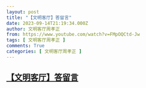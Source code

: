 ```yaml
---
layout: post
title: "【文明客厅】答留言"
date: 2023-09-14T21:19:34.000Z
author: 文明客厅周孝正
from: https://www.youtube.com/watch?v=FMpOQCtd-Jw
tags: [ 文明客厅周孝正 ]
comments: True
categories: [ 文明客厅周孝正 ]
---
```

<!--1694726374000-->
[【文明客厅】答留言](https://www.youtube.com/watch?v=FMpOQCtd-Jw)
------

<div>

</div>
